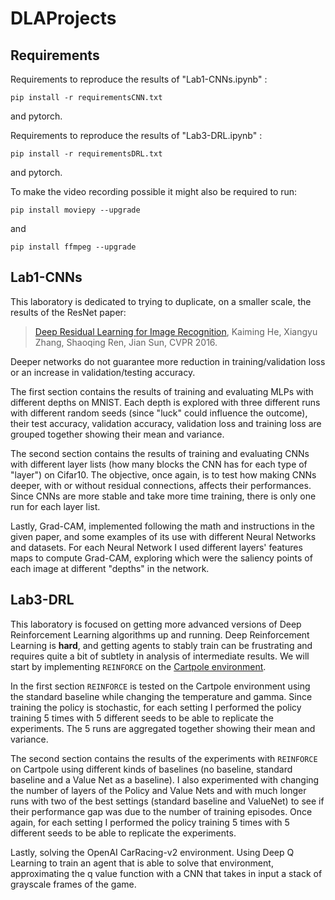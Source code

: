 # DLAProjects

## Requirements
Requirements to reproduce the results of "Lab1-CNNs.ipynb" :

```
pip install -r requirementsCNN.txt
```
and pytorch.

Requirements to reproduce the results of "Lab3-DRL.ipynb" : 

```
pip install -r requirementsDRL.txt
```
and pytorch.
 
To make the video recording possible it might also be required to run:
```
pip install moviepy --upgrade
```
and
```
pip install ffmpeg --upgrade
```


## Lab1-CNNs

This laboratory is dedicated to trying to duplicate, on a smaller scale, the results of the ResNet paper:

> [Deep Residual Learning for Image Recognition](https://arxiv.org/abs/1512.03385), Kaiming He, Xiangyu Zhang, Shaoqing Ren, Jian Sun, CVPR 2016.

Deeper networks do not guarantee more reduction in training/validation loss or an increase in validation/testing accuracy.

The first section contains the results of training and evaluating MLPs with different depths on MNIST. Each depth is explored with three different runs with different random seeds (since "luck" could influence the outcome), their test accuracy, validation accuracy, validation loss and training loss are grouped together showing their mean and variance.

The second section contains the results of training and evaluating CNNs with different layer lists (how many blocks the CNN has for each type of "layer") on Cifar10.
The objective, once again, is to test how making CNNs deeper, with or without residual connections, affects their performances. Since CNNs are more stable and take more time training, there is only one run for each layer list.

Lastly, Grad-CAM, implemented following the math and instructions in the given paper, and some examples of its use with different Neural Networks and datasets. For each Neural Network I used different layers' features maps to compute Grad-CAM, exploring which were the saliency points of each image at different "depths" in the network.


## Lab3-DRL

This laboratory is focused on getting more advanced versions of Deep Reinforcement Learning algorithms up and running. Deep Reinforcement Learning is **hard**, and getting agents to stably train can be frustrating and requires quite a bit of subtlety in analysis of intermediate results. We will start by implementing `REINFORCE` on the [Cartpole environment](https://gymnasium.farama.org/environments/classic_control/cart_pole/).

In the first section `REINFORCE` is tested on the Cartpole environment using the standard baseline while changing the temperature and gamma.
Since training the policy is stochastic, for each setting I performed the policy training 5 times with 5 different seeds to be able to replicate the experiments. The 5 runs are aggregated together showing their mean and variance.

The second section contains the results of the experiments with `REINFORCE` on Cartpole using different kinds of baselines (no baseline, standard baseline and a Value Net as a baseline). I also experimented with changing the number of layers of the Policy and Value Nets and with much longer runs with two of the best settings (standard baseline and ValueNet) to see if their performance gap was due to the number of training episodes.
Once again, for each setting I performed the policy training 5 times with 5 different seeds to be able to replicate the experiments.

Lastly, solving the OpenAI CarRacing-v2 environment. Using Deep Q Learning to train an agent that is able to solve that environment, approximating the q value function with a CNN that takes in input a stack of grayscale frames of the game.
